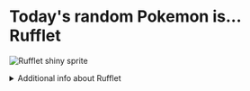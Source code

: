 # Today's random Pokemon is... Rufflet

![Rufflet shiny sprite](https://raw.githubusercontent.com/PokeAPI/sprites/master/sprites/pokemon/shiny/627.png)

<details>
<summary>Additional info about Rufflet</summary>

| srpite type | image |
|------|------|
| back_default | ![Rufflet back_default sprite](https://raw.githubusercontent.com/PokeAPI/sprites/master/sprites/pokemon/back/627.png) |
| back_shiny | ![Rufflet back_shiny sprite](https://raw.githubusercontent.com/PokeAPI/sprites/master/sprites/pokemon/back/shiny/627.png) |
| front_default | ![Rufflet front_default sprite](https://raw.githubusercontent.com/PokeAPI/sprites/master/sprites/pokemon/627.png) | </details>